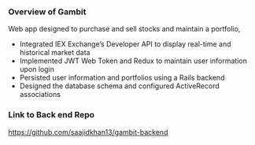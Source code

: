 ### Overview of Gambit
Web app designed to purchase and sell stocks and maintain a portfolio,
+ Integrated IEX Exchange’s Developer API to display real-time and historical market data
+ Implemented JWT Web Token and Redux to maintain user information upon login
+ Persisted user information and portfolios using a Rails backend
+ Designed the database schema and configured ActiveRecord associations

### Link to Back end Repo
https://github.com/saajidkhan13/gambit-backend


